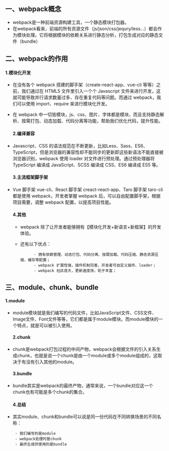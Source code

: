 ## 一、webpack概念 ##

   - webpack是一种前端资源构建工具，一个静态模块打包器。
   - 在webpack看来，前端的所有资源文件（js/json/css/jequry/less...）都会作为模块处理。它将根据模块的依赖关系进行静态分析，打包生成对应的静态文件（bundle）

## 二、webpack的作用 ##

   #### 1.模块化开发 ####

- 在没有各个 webpack 搭建的脚手架（create-react-app、vue-cli 等等）之前，我们通过在 HTML5 文件里引入一个个 Javascript 文件来进行开发，这就可能导致并行请求数量过多、存在重复代码等问题。而通过 webpack，我们可以使用 import、require 来进行模块化开发。
- 在 webpack 中一切皆模块，js、css、图片、字体都是模块，而且支持静态解析、按需打包、动态加载、代码分离等功能，帮助我们优化代码，提升性能。

   #### 2.编译兼容 ####

- Javascript、CSS 的语法规范在不断更新，比如Less、Sass、ES6、TypeScript，但是浏览器的兼容性却不能同步的更新即这些新语法不能直接被浏览器识别，webpack 使用 loader 对文件进行预处理。通过预处理器将 TypeScript 编译成 JavaScript、SCSS 编译成 CSS、ES6 编译成 ES5 等。

   #### 3.主流框架脚手架 ####

- Vue 脚手架 vue-cli、React 脚手架 creact-react-app、Taro 脚手架 taro-cli 都是使用 webpack，开发者掌握 webpack 后，可以自由配置脚手架，根据项目需要，调整 webpack 配置，以提高项目性能。

   #### 4.其他 ####

  - webpack 除了让开发者能够拥有【模块化开发+新语言+新框架】的开发体验。
   - 还有以下优点：

               - 拥有依赖管理、动态打包、代码分离、按需加载、代码压缩、静态资源压缩、缓存等配置；
               - webpack 扩展性强，插件机制完善，开发者可自定义插件、loader；
               - webpack 社区庞大，更新速度快，轮子丰富；

## 三、module、chunk、bundle ##

  #### 1.module ####

- module模块就是我们编写的代码文件，比如JavaScript文件、CSS文件、Image文件、Font文件等等，它们都是属于module模块。而module模块的一个特点，就是可以被引入使用。

  #### 2.chunk ####

- chunk是webpack打包过程的中间产物，webpack会根据文件的引入关系生成chunk，也就是说一个chunk是由一个module或多个module组成的，这取决于有没有引入其他的module。

  #### 3.bundle ####

- bundle其实是webpack的最终产物，通常来说，一个bundle对应这一个chunk也有可能是多个chunk的集合。

  #### 4.总结 ####

 - 其实module、chunk和bundle可以说是同一份代码在不同转换场景的不同名称：

        - 我们编写的是module
        - webpack处理时是chunk
        - 最终生成供使用的是bundle